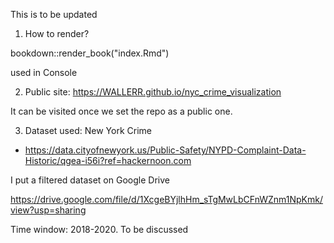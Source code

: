 This is to be updated



1. How to render?

bookdown::render_book("index.Rmd")

used in Console


2. Public site:
https://WALLERR.github.io/nyc_crime_visualization

It can be visited once we set the repo as a public one.


3. Dataset used:
New York Crime
* https://data.cityofnewyork.us/Public-Safety/NYPD-Complaint-Data-Historic/qgea-i56i?ref=hackernoon.com

I put a filtered dataset on Google Drive

https://drive.google.com/file/d/1XcgeBYjlhHm_sTgMwLbCFnWZnm1NpKmk/view?usp=sharing



Time window: 2018-2020. To be discussed